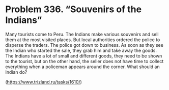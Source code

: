 # Problem 336. “Souvenirs of the Indians”

Many tourists come to Peru. The Indians make various souvenirs and sell them at the most visited places. But local authorities ordered the police to disperse the traders. The police got down to business. As soon as they see the Indian who started the sale, they grab him and take away the goods. The Indians have a lot of small and different goods, they need to be shown to the tourist, but on the other hand, the seller does not have time to collect everything when a policeman appears around the corner. What should an Indian do?

(https://www.trizland.ru/tasks/1610/)